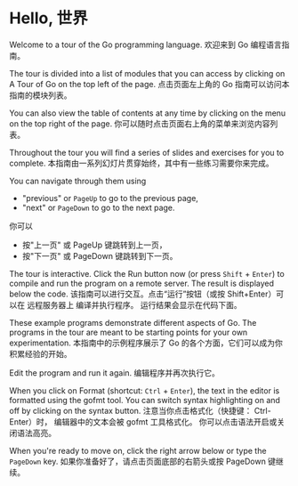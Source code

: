 

Hello, 世界
======

Welcome to a tour of the Go programming language.
欢迎来到 Go 编程语言指南。

The tour is divided into a list of modules 
that you can access by clicking on A Tour of Go on the top left of the page.
点击页面左上角的 Go 指南可以访问本指南的模块列表。

You can also view the table of contents at any time by clicking on the menu on the top right of the page.
你可以随时点击页面右上角的菜单来浏览内容列表。

Throughout the tour you will find a series of slides and exercises for you to complete.
本指南由一系列幻灯片贯穿始终，其中有一些练习需要你来完成。

You can navigate through them using
* "previous" or `PageUp` to go to the previous page,
* "next" or `PageDown` to go to the next page.

你可以
* 按"上一页" 或 PageUp 键跳转到上一页，
* 按"下一页" 或 PageDown 键跳转到下一页。

The tour is interactive. Click the Run button now (or press `Shift` + `Enter`) to 
compile and run the program on a remote server. The result is displayed below the code.
该指南可以进行交互。点击“运行”按钮（或按 Shift+Enter）可以在 远程服务器上 编译并执行程序。
运行结果会显示在代码下面。

These example programs demonstrate different aspects of Go. 
The programs in the tour are meant to be starting points for your own experimentation.
本指南中的示例程序展示了 Go 的各个方面，它们可以成为你积累经验的开始。

Edit the program and run it again.
编辑程序并再次执行它。

When you click on Format (shortcut: `Ctrl` + `Enter`), the text in the editor is formatted using the gofmt tool. 
You can switch syntax highlighting on and off by clicking on the syntax button.
注意当你点击格式化（快捷键： Ctrl-Enter）时， 编辑器中的文本会被 gofmt 工具格式化。
你可以点击语法开启或关闭语法高亮。

When you're ready to move on, click the right arrow below or type the `PageDown` key.
如果你准备好了，请点击页面底部的右箭头或按 PageDown 键继续。

